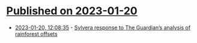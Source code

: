 # [Published on 2023-01-20](index.md)

* [2023-01-20, 12:08:35](https://news.ycombinator.com/item?id=34451955) - [Sylvera response to The Guardian’s analysis of rainforest offsets](https://www.sylvera.com/blog/guardian-offsets-response)
